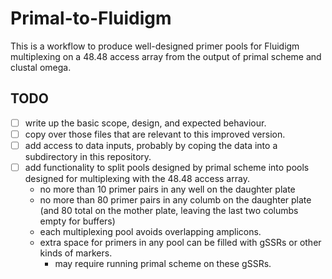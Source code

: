# Primal-to-Fluidigm
This is a workflow to produce well-designed primer pools for Fluidigm multiplexing on a 48.48 access array from the output of primal scheme and clustal omega.

## TODO

- [ ] write up the basic scope, design, and expected behaviour.
- [ ] copy over those files that are relevant to this improved version.
- [ ] add access to data inputs, probably by coping the data into a subdirectory in this repository.
- [ ] add functionality to split pools designed by primal scheme into pools designed for multiplexing with the 48.48 access array.
  - no more than 10 primer pairs in any well on the daughter plate
  - no more than 80 primer pairs in any columb on the daughter plate (and 80 total on the mother plate, leaving the last two columbs empty for buffers)
  - each multiplexing pool avoids overlapping amplicons.
  - extra space for primers in any pool can be filled with gSSRs or other kinds of markers.
    - may require running primal scheme on these gSSRs.

